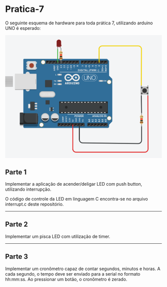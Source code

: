 # Pratica-7

O seguinte esquema de hardware para toda prática 7, utilizando arduino UNO é esperado:

![Esquema](esquema.png)
 
## Parte 1

Implementar a aplicação de acender/deligar LED com push button, utilizando interrupção.

O código de controle da LED em linguagem C encontra-se no arquivo interrupt.c deste repositório.

---


## Parte 2

Implementar um pisca LED com utilização de timer. 


---

## Parte 3

Implementar um cronômetro capaz de contar segundos, minutos e horas. A cada segundo, o tempo deve ser enviado para a serial no formato hh:mm:ss. Ao pressionar um botão, o cronômetro é zerado. 

